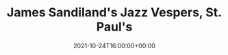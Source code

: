 ---
templateKey: event
id: DB98A5A0-62B7-72DD-3C0E-08268B1DF7D3
date: 2021-10-24T16:00:00+00:00
eventTime: 4pm
title: "James Sandiland's Jazz Vespers, St. Paul's"
artist: "James Sandiland's Jazz Vespers"
city: Westdale
venue: St. Paul's
group: Tim Shia
guests: Stacie McGregor, Allison Young
---